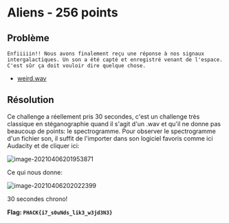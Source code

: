 # Aliens - 256 points

## Problème

```
Enfiiiiin!! Nous avons finalement reçu une réponse à nos signaux intergalactiques. Un son a été capté et enregistré venant de l'espace. C'est sûr ça doit vouloir dire quelque chose.
```

+ [weird.wav](C:\Users\cleme\Desktop\weird.wav)

## Résolution

Ce challenge a réellement pris 30 secondes, c'est un challenge très classique en stéganographie quand il s'agit d'un .wav et qu'il ne donne pas beaucoup de points: le spectrogramme. Pour observer le spectrogramme d'un fichier son, il suffit de l'importer dans son logiciel favoris comme ici Audacity et de cliquer ici:

![image-20210406201953871](C:\Users\cleme\AppData\Roaming\Typora\typora-user-images\image-20210406201953871.png)

Ce qui nous donne:

![image-20210406202022399](C:\Users\cleme\AppData\Roaming\Typora\typora-user-images\image-20210406202022399.png)

30 secondes chrono!

**Flag: `PHACK{i7_s0uNds_lik3_w3jd3N3}`**